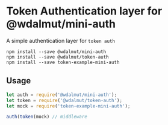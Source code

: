 # Token Authentication layer for @wdalmut/mini-auth

A simple authentication layer for `token auth`

```
npm install --save @wdalmut/mini-auth
npm install --save @wdalmut/token-auth
npm install --save token-example-mini-auth
```

## Usage

```js
let auth = require('@wdalmut/mini-auth');
let token = require('@wdalmut/token-auth');
let mock = require('token-example-mini-auth');

auth(token(mock) // middleware
